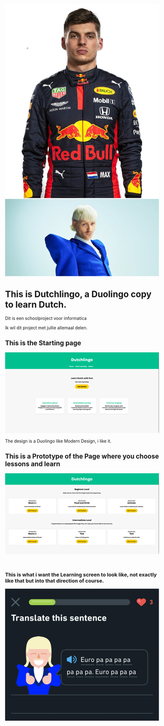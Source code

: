 ![Max Verstappen](/images/Max-Verstappen.png)
![Joost Klein](/images/netherlands-2024-joost-klein-2.png)

<h1>This is Dutchlingo, a Duolingo copy to learn Dutch.</h1>

Dit is een schoolproject voor informatica

Ik wil dit project met jullie allemaal delen.

<h2>This is the Starting page</h2>

![Dutchlingo.html Page](/Images_README/Dutchlingo-html.png)

The design is a Duolingo like Modern Design, i like it.

<h2>This is a Prototype of the Page where you choose lessons and learn</h2>

![Courses.html Page](/Images_README/Courses-html.png)

<br>
<h3>This is what i want the Learning screen to look like, not exactly like that but into that direction of course.</h2>

![Joost Klein Duolingo](/images/Joost-Klein-Duolingo.png)
